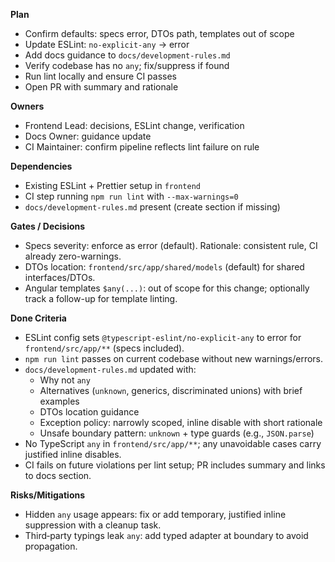 **Plan**

- Confirm defaults: specs error, DTOs path, templates out of scope
- Update ESLint: `no-explicit-any` → error
- Add docs guidance to `docs/development-rules.md`
- Verify codebase has no `any`; fix/suppress if found
- Run lint locally and ensure CI passes
- Open PR with summary and rationale

**Owners**

- Frontend Lead: decisions, ESLint change, verification
- Docs Owner: guidance update
- CI Maintainer: confirm pipeline reflects lint failure on rule

**Dependencies**

- Existing ESLint + Prettier setup in `frontend`
- CI step running `npm run lint` with `--max-warnings=0`
- `docs/development-rules.md` present (create section if missing)

**Gates / Decisions**

- Specs severity: enforce as error (default). Rationale: consistent rule, CI already zero-warnings.
- DTOs location: `frontend/src/app/shared/models` (default) for shared interfaces/DTOs.
- Angular templates `$any(...)`: out of scope for this change; optionally track a follow-up for template linting.

**Done Criteria**

- ESLint config sets `@typescript-eslint/no-explicit-any` to error for `frontend/src/app/**` (specs included).
- `npm run lint` passes on current codebase without new warnings/errors.
- `docs/development-rules.md` updated with:
  - Why not `any`
  - Alternatives (`unknown`, generics, discriminated unions) with brief examples
  - DTOs location guidance
  - Exception policy: narrowly scoped, inline disable with short rationale
  - Unsafe boundary pattern: `unknown` + type guards (e.g., `JSON.parse`)
- No TypeScript `any` in `frontend/src/app/**`; any unavoidable cases carry justified inline disables.
- CI fails on future violations per lint setup; PR includes summary and links to docs section.

**Risks/Mitigations**

- Hidden `any` usage appears: fix or add temporary, justified inline suppression with a cleanup task.
- Third‑party typings leak `any`: add typed adapter at boundary to avoid propagation.